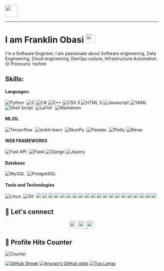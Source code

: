 <img src="https://raw.githubusercontent.com/MartinHeinz/MartinHeinz/master/wave.gif" width="40px">

<hr>
<h1>I am Franklin Obasi <img src="https://media.giphy.com/media/WUlplcMpOCEmTGBtBW/giphy.gif" width="30"> </h1>
I'm a Software Engineer. I am passionate about Software engineering, Data Engineering, Cloud engineering, DevOps culture, Infrastructure Automation.
😊 Pronouns: he/him


## Skills:

#### Languages:
![Python](https://img.shields.io/badge/Python-3776AB?style=for-the-badge&logo=python&logoColor=white)&nbsp;
![C](https://img.shields.io/badge/C-00599C?style=for-the-badge&logo=c&logoColor=white)
![C#](https://img.shields.io/badge/C%23-239120?style=for-the-badge&logo=c-sharp&logoColor=white)
![C++](https://img.shields.io/badge/C%2B%2B-00599C?style=for-the-badge&logo=c%2B%2B&logoColor=white)
![CSS 3](https://img.shields.io/badge/CSS3-1572B6?style=for-the-badge&logo=css3&logoColor=white)
![HTML 5](https://img.shields.io/badge/HTML5-E34F26?style=for-the-badge&logo=html5&logoColor=white)
![Javascript](https://img.shields.io/badge/JavaScript-323330?style=for-the-badge&logo=javascript&logoColor=F7DF1E)
![YAML]()
![Shell Script](https://img.shields.io/badge/Shell_Script-121011?style=for-the-badge&logo=gnu-bash&logoColor=white)&nbsp;
![LaTeX](https://img.shields.io/badge/latex-%23008080.svg?style=for-the-badge&logo=latex&logoColor=white)&nbsp;
![Markdown](https://img.shields.io/badge/markdown-%23000000.svg?style=for-the-badge&logo=markdown&logoColor=white)

#### ML/DL

![Tensorflow](https://img.shields.io/badge/TensorFlow-FF6F00?style=for-the-badge&logo=tensorflow&logoColor=white)&nbsp;
![scikit-learn](https://img.shields.io/badge/scikit--learn-%23F7931E.svg?style=for-the-badge&logo=scikit-learn&logoColor=white)&nbsp;
![NumPy](https://img.shields.io/badge/numpy-%23013243.svg?style=for-the-badge&logo=numpy&logoColor=white)&nbsp;
![Pandas](https://img.shields.io/badge/pandas-%23150458.svg?style=for-the-badge&logo=pandas&logoColor=white)&nbsp;
![Plotly](https://img.shields.io/badge/Plotly-%233F4F75.svg?style=for-the-badge&logo=plotly&logoColor=white)
![Keras](https://img.shields.io/badge/Keras-FF0000?style=for-the-badge&logo=keras&logoColor=white)

#### WEB FRAMEWORKS

![Fast API](https://img.shields.io/badge/FastAPI-005571?style=for-the-badge&logo=fastapi)&nbsp;
![Flask](https://img.shields.io/badge/Flask-000000?style=for-the-badge&logo=flask&logoColor=white)
![Django](https://img.shields.io/badge/Django-092E20?style=for-the-badge&logo=django&logoColor=green)
![Jquery](https://img.shields.io/badge/jQuery-0769AD?style=for-the-badge&logo=jquery&logoColor=white)

#### Database

![MySQL](https://img.shields.io/badge/MySQL-00000F?style=for-the-badge&logo=mysql&logoColor=white)&nbsp;
![PostgreSQL](https://img.shields.io/badge/PostgreSQL-316192?style=for-the-badge&logo=postgresql&logoColor=white)&nbsp;

#### Tools and Technologies

![Linux](https://img.shields.io/badge/Linux-FCC624?style=for-the-badge&logo=linux&logoColor=black)&nbsp;
![Git](https://img.shields.io/badge/GIT-E44C30?style=for-the-badge&logo=git&logoColor=white)&nbsp;
![](https://img.shields.io/badge/Cloud-AWS-informational?style=flat&logo=amazon-aws&logoColor=white&color=2bbc8a)
![](https://img.shields.io/badge/IAC-AWSCloudFormation-informational?style=flat&logo=amazon-aws&logoColor=white&color=2bbc8a)
![](https://img.shields.io/badge/Code-NodeJS-informational?style=flat&logo=node.js&logoColor=white&color=2bbc8a)
![](https://img.shields.io/badge/Metric_Dashboard-Grafana-informational?style=flat&logo=grafana&logoColor=white&color=2bbc8a)
![](https://img.shields.io/badge/VCS-Git-informational?style=flat&logo=git&logoColor=white&color=2bbc8a)
![](https://img.shields.io/badge/Code-VanillaJS-informational?style=flat&logo=javascript&logoColor=white&color=2bbc8a)
![](https://img.shields.io/badge/Hub-Github-informational?style=flat&logo=github&logoColor=white&color=2bbc8a)
![](https://img.shields.io/badge/OS-Linux-informational?style=flat&logo=linux&logoColor=white&color=2bbc8a)
![](https://img.shields.io/badge/Reverse_Proxy/Web_Server-Nginx-informational?style=flat&logo=nginx&logoColor=white&color=2bbc8a)
![](https://img.shields.io/badge/Reverse_Proxy/Web_Server-Apache-informational?style=flat&logo=apache&logoColor=white&color=2bbc8a)
![](https://img.shields.io/badge/Container_Runtime-Docker-informational?style=flat&logo=docker&logoColor=white&color=2bbc8a)
![](https://img.shields.io/badge/Shell-Bash-informational?style=flat&logo=gnu-bash&logoColor=white&color=2bbc8a)
![](https://img.shields.io/badge/IaC-Terraform-informational?style=flat&logo=terraform&logoColor=white&color=2bbc8a)
![](https://img.shields.io/badge/CI/CD-Jenkins-informational?style=flat&logo=jenkins&logoColor=white&color=2bbc8a)
![](https://img.shields.io/badge/CI/CD-CircleCI-informational?style=flat&logo=circleci&logoColor=white&color=2bbc8a)
![](https://img.shields.io/badge/Configuration_Management-Ansible-informational?style=flat&logo=ansible&logoColor=white&color=2bbc8a)
![](https://img.shields.io/badge/Code-Python-informational?style=flat&logo=python&logoColor=white&color=2bbc8a)
![](https://img.shields.io/badge/Monitoring-Prometheus-informational?style=flat&logo=prometheus&logoColor=white&color=2bbc8a)
![](https://img.shields.io/badge/Ordchestration_Tool-Kubernetes-informational?style=flat&logo=kubernetes&logoColor=white&color=2bbc8a)
![](https://img.shields.io/badge/Linux-Ubuntu-informational?style=flat&logo=ubuntu&logoColor=white&color=2bbc8a)


## 🤝 Let's connect

<p align="center">
  <a href="www.twitter.com/franklinobasy"><img src="https://img.shields.io/badge/twitter-%231DA1F2.svg?&style=for-the-badge&logo=twitter&logoColor=white" height=25></a> 
  <a href="https://www.linkedin.com/in/franklinobasy/"><img src="https://img.shields.io/badge/linkedin-%230077B5.svg?&style=for-the-badge&logo=linkedin&logoColor=white" height=25> </a>
  <a href="mailto:franklinobasy@gmail.com"><img src="https://img.shields.io/badge/gmail-%EA4225.svg?&style=for-the-badge&logo=gmail&logoColor=red" height=25></a>
</p>


## 🎯 Profile Hits Counter

![Counter](https://hits.seeyoufarm.com/api/count/incr/badge.svg?url=https%3A%2F%2Fgithub.com%2F{franklinobasy}1212%2Fhit-counter)

[![GitHub Streak](https://github-readme-streak-stats.herokuapp.com?user=franklinobasy&theme=dark&hide_border=true&date_format=M%20j%5B%2C%20Y%5D)](https://git.io/streak-stats)
[![Anurag's GitHub stats](https://github-readme-stats.vercel.app/api?username=franklinobasy&show_icons=true&theme=onedark&count_private=true)](https://github.com/anuraghazra/github-readme-stats)
[![Top Langs](https://github-readme-stats.vercel.app/api/top-langs/?username=franklinobasy&layout=compact)](https://github.com/franklinobasy/blog_with_flask)
